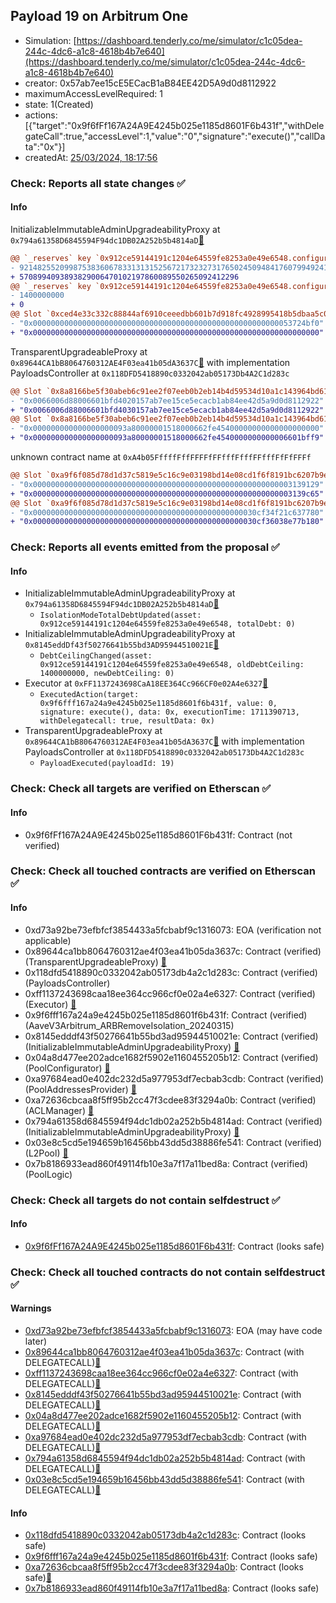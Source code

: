 ## Payload 19 on Arbitrum One

- Simulation: [https://dashboard.tenderly.co/me/simulator/c1c05dea-244c-4dc6-a1c8-4618b4b7e640](https://dashboard.tenderly.co/me/simulator/c1c05dea-244c-4dc6-a1c8-4618b4b7e640)
- creator: 0x57ab7ee15cE5ECacB1aB84EE42D5A9d0d8112922
- maximumAccessLevelRequired: 1
- state: 1(Created)
- actions: [{"target":"0x9f6fFf167A24A9E4245b025e1185d8601F6b431f","withDelegateCall":true,"accessLevel":1,"value":"0","signature":"execute()","callData":"0x"}]
- createdAt: [25/03/2024, 18:17:56](https://arbiscan.io/tx/0x7d898bb1dbddb94da3bd0ec66476d1e35e83b34a01b7dbeb173d96bda46b6bc7)

### Check: Reports all state changes :white_check_mark:

#### Info


InitializableImmutableAdminUpgradeabilityProxy at `0x794a61358D6845594F94dc1DB02A252b5b4814aD`[:ghost:](https://github.com/bgd-labs/aave-address-book "AaveV3Arbitrum.POOL")
```diff
@@ `_reserves` key `0x912ce59144191c1204e64559fe8253a0e49e6548.configuration.data` @@
- 9214825520998753836067833131315256721732327317650245094841760799492412296
+ 5708994093893829006470102197860089550265092412296
@@ `_reserves` key `0x912ce59144191c1204e64559fe8253a0e49e6548.configuration.data_decoded.debtCeiling` @@
- 1400000000
+ 0
@@ Slot `0xced4e33c332c88844af6910ceeedbb601b7d918fc4928995418b5dbaa5c0d7fc` @@
- "0x0000000000000000000000000000000000000000000000000000000053724bf0"
+ "0x0000000000000000000000000000000000000000000000000000000000000000"
```

TransparentUpgradeableProxy at `0x89644CA1bB8064760312AE4F03ea41b05dA3637C`[:ghost:](https://github.com/bgd-labs/aave-address-book "GovernanceV3Arbitrum.PAYLOADS_CONTROLLER") with implementation PayloadsController at `0x118DFD5418890c0332042ab05173Db4A2C1d283c`
```diff
@@ Slot `0x8a8166be5f30abeb6c91ee2f07eeb0b2eb14b4d59534d10a1c143964bd617919` @@
- "0x0066006d88006601bfd4020157ab7ee15ce5ecacb1ab84ee42d5a9d0d8112922"
+ "0x0066006d88006601bfd4030157ab7ee15ce5ecacb1ab84ee42d5a9d0d8112922"
@@ Slot `0x8a8166be5f30abeb6c91ee2f07eeb0b2eb14b4d59534d10a1c143964bd61791a` @@
- "0x000000000000000000093a80000001518000662fe45400000000000000000000"
+ "0x000000000000000000093a80000001518000662fe4540000000000006601bff9"
```

unknown contract name at `0xA4b05FffffFffFFFFfFFfffFfffFFfffFfFfFFFf`
```diff
@@ Slot `0xa9f6f085d78d1d37c5819e5c16c9e03198bd14e08cd1f6f8191bc6207b9e9706` @@
- "0x0000000000000000000000000000000000000000000000000000000003139129"
+ "0x0000000000000000000000000000000000000000000000000000000003139c65"
@@ Slot `0xa9f6f085d78d1d37c5819e5c16c9e03198bd14e08cd1f6f8191bc6207b9e970b` @@
- "0x00000000000000000000000000000000000000000000000030cf34f21c637780"
+ "0x00000000000000000000000000000000000000000000000030cf36038e77b180"
```


### Check: Reports all events emitted from the proposal :white_check_mark:

#### Info

- InitializableImmutableAdminUpgradeabilityProxy at `0x794a61358D6845594F94dc1DB02A252b5b4814aD`[:ghost:](https://github.com/bgd-labs/aave-address-book "AaveV3Arbitrum.POOL")
  - `IsolationModeTotalDebtUpdated(asset: 0x912ce59144191c1204e64559fe8253a0e49e6548, totalDebt: 0)`
- InitializableImmutableAdminUpgradeabilityProxy at `0x8145eddDf43f50276641b55bd3AD95944510021E`[:ghost:](https://github.com/bgd-labs/aave-address-book "AaveV3Arbitrum.POOL_CONFIGURATOR")
  - `DebtCeilingChanged(asset: 0x912ce59144191c1204e64559fe8253a0e49e6548, oldDebtCeiling: 1400000000, newDebtCeiling: 0)`
- Executor at `0xFF1137243698CaA18EE364Cc966CF0e02A4e6327`[:ghost:](https://github.com/bgd-labs/aave-address-book "AaveV3Arbitrum.ACL_ADMIN, GovernanceV3Arbitrum.EXECUTOR_LVL_1")
  - `ExecutedAction(target: 0x9f6fff167a24a9e4245b025e1185d8601f6b431f, value: 0, signature: execute(), data: 0x, executionTime: 1711390713, withDelegatecall: true, resultData: 0x)`
- TransparentUpgradeableProxy at `0x89644CA1bB8064760312AE4F03ea41b05dA3637C`[:ghost:](https://github.com/bgd-labs/aave-address-book "GovernanceV3Arbitrum.PAYLOADS_CONTROLLER") with implementation PayloadsController at `0x118DFD5418890c0332042ab05173Db4A2C1d283c`
  - `PayloadExecuted(payloadId: 19)`

### Check: Check all targets are verified on Etherscan :white_check_mark:

#### Info

- 0x9f6fFf167A24A9E4245b025e1185d8601F6b431f: Contract (not verified) 

### Check: Check all touched contracts are verified on Etherscan :white_check_mark:

#### Info

- 0xd73a92be73efbfcf3854433a5fcbabf9c1316073: EOA (verification not applicable)
- 0x89644ca1bb8064760312ae4f03ea41b05da3637c: Contract (verified) (TransparentUpgradeableProxy) [:ghost:](https://github.com/bgd-labs/aave-address-book "GovernanceV3Arbitrum.PAYLOADS_CONTROLLER")
- 0x118dfd5418890c0332042ab05173db4a2c1d283c: Contract (verified) (PayloadsController) 
- 0xff1137243698caa18ee364cc966cf0e02a4e6327: Contract (verified) (Executor) [:ghost:](https://github.com/bgd-labs/aave-address-book "AaveV3Arbitrum.ACL_ADMIN, GovernanceV3Arbitrum.EXECUTOR_LVL_1")
- 0x9f6fff167a24a9e4245b025e1185d8601f6b431f: Contract (verified) (AaveV3Arbitrum_ARBRemoveIsolation_20240315) 
- 0x8145edddf43f50276641b55bd3ad95944510021e: Contract (verified) (InitializableImmutableAdminUpgradeabilityProxy) [:ghost:](https://github.com/bgd-labs/aave-address-book "AaveV3Arbitrum.POOL_CONFIGURATOR")
- 0x04a8d477ee202adce1682f5902e1160455205b12: Contract (verified) (PoolConfigurator) [:ghost:](https://github.com/bgd-labs/aave-address-book "AaveV3Arbitrum.POOL_CONFIGURATOR_IMPL")
- 0xa97684ead0e402dc232d5a977953df7ecbab3cdb: Contract (verified) (PoolAddressesProvider) [:ghost:](https://github.com/bgd-labs/aave-address-book "AaveV3Arbitrum.POOL_ADDRESSES_PROVIDER")
- 0xa72636cbcaa8f5ff95b2cc47f3cdee83f3294a0b: Contract (verified) (ACLManager) [:ghost:](https://github.com/bgd-labs/aave-address-book "AaveV3Arbitrum.ACL_MANAGER")
- 0x794a61358d6845594f94dc1db02a252b5b4814ad: Contract (verified) (InitializableImmutableAdminUpgradeabilityProxy) [:ghost:](https://github.com/bgd-labs/aave-address-book "AaveV3Arbitrum.POOL")
- 0x03e8c5cd5e194659b16456bb43dd5d38886fe541: Contract (verified) (L2Pool) [:ghost:](https://github.com/bgd-labs/aave-address-book "AaveV3Arbitrum.POOL_IMPL")
- 0x7b8186933ead860f49114fb10e3a7f17a11bed8a: Contract (verified) (PoolLogic) 

### Check: Check all targets do not contain selfdestruct :white_check_mark:

#### Info

- [0x9f6fFf167A24A9E4245b025e1185d8601F6b431f](https://arbiscan.io/address/0x9f6fFf167A24A9E4245b025e1185d8601F6b431f): Contract (looks safe)

### Check: Check all touched contracts do not contain selfdestruct :white_check_mark:

#### Warnings

- [0xd73a92be73efbfcf3854433a5fcbabf9c1316073](https://arbiscan.io/address/0xd73a92be73efbfcf3854433a5fcbabf9c1316073): EOA (may have code later)
- [0x89644ca1bb8064760312ae4f03ea41b05da3637c](https://arbiscan.io/address/0x89644ca1bb8064760312ae4f03ea41b05da3637c): Contract (with DELEGATECALL)[:ghost:](https://github.com/bgd-labs/aave-address-book "GovernanceV3Arbitrum.PAYLOADS_CONTROLLER")
- [0xff1137243698caa18ee364cc966cf0e02a4e6327](https://arbiscan.io/address/0xff1137243698caa18ee364cc966cf0e02a4e6327): Contract (with DELEGATECALL)[:ghost:](https://github.com/bgd-labs/aave-address-book "AaveV3Arbitrum.ACL_ADMIN, GovernanceV3Arbitrum.EXECUTOR_LVL_1")
- [0x8145edddf43f50276641b55bd3ad95944510021e](https://arbiscan.io/address/0x8145edddf43f50276641b55bd3ad95944510021e): Contract (with DELEGATECALL)[:ghost:](https://github.com/bgd-labs/aave-address-book "AaveV3Arbitrum.POOL_CONFIGURATOR")
- [0x04a8d477ee202adce1682f5902e1160455205b12](https://arbiscan.io/address/0x04a8d477ee202adce1682f5902e1160455205b12): Contract (with DELEGATECALL)[:ghost:](https://github.com/bgd-labs/aave-address-book "AaveV3Arbitrum.POOL_CONFIGURATOR_IMPL")
- [0xa97684ead0e402dc232d5a977953df7ecbab3cdb](https://arbiscan.io/address/0xa97684ead0e402dc232d5a977953df7ecbab3cdb): Contract (with DELEGATECALL)[:ghost:](https://github.com/bgd-labs/aave-address-book "AaveV3Arbitrum.POOL_ADDRESSES_PROVIDER")
- [0x794a61358d6845594f94dc1db02a252b5b4814ad](https://arbiscan.io/address/0x794a61358d6845594f94dc1db02a252b5b4814ad): Contract (with DELEGATECALL)[:ghost:](https://github.com/bgd-labs/aave-address-book "AaveV3Arbitrum.POOL")
- [0x03e8c5cd5e194659b16456bb43dd5d38886fe541](https://arbiscan.io/address/0x03e8c5cd5e194659b16456bb43dd5d38886fe541): Contract (with DELEGATECALL)[:ghost:](https://github.com/bgd-labs/aave-address-book "AaveV3Arbitrum.POOL_IMPL")

#### Info

- [0x118dfd5418890c0332042ab05173db4a2c1d283c](https://arbiscan.io/address/0x118dfd5418890c0332042ab05173db4a2c1d283c): Contract (looks safe)
- [0x9f6fff167a24a9e4245b025e1185d8601f6b431f](https://arbiscan.io/address/0x9f6fff167a24a9e4245b025e1185d8601f6b431f): Contract (looks safe)
- [0xa72636cbcaa8f5ff95b2cc47f3cdee83f3294a0b](https://arbiscan.io/address/0xa72636cbcaa8f5ff95b2cc47f3cdee83f3294a0b): Contract (looks safe)[:ghost:](https://github.com/bgd-labs/aave-address-book "AaveV3Arbitrum.ACL_MANAGER")
- [0x7b8186933ead860f49114fb10e3a7f17a11bed8a](https://arbiscan.io/address/0x7b8186933ead860f49114fb10e3a7f17a11bed8a): Contract (looks safe)


